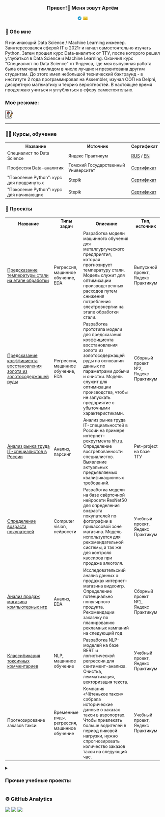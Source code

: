 <h3 align="center">Привет!👋 Меня зовут Артём</h3>

<div id="badges" align="center">
<a href="https://t.me/voronin_artem" target="_blank"><img width="3%" src="media/logo/Telegram.svg" alt="Telegram"/></a>
<a href="mailto:Darel58@yandex.ru" target="_blank">
    <img width="3%" src="media/logo/Yandex_Mail_icon.png" alt="Yandex Mail"/>
</a>
</div>

### 🤵 Обо мне

Я начинающий Data Science / Machine Learning инженер. Заинтересовался сферой IT в 2021г и начал самостоятельно изучать Python. Затем прошел курс Data-аналитик от ТГУ, после которого решил углубиться в Data Science и Machine Learning. Окончил курс "Специалист по Data Science" от Яндекса, где моя выпускная работа была отмечена тимлидом в числе лучших и презентована другим студентам. До этого имел небольшой технический бэкграунд - в институте 2 года программировал на Assembler, изучал ООП на Delphi, дискретную математику и теорию вероятностей. В настоящее время продолжаю учиться и углубляться в сферу самостоятельно.

### Моё резюме:
<a href="https://drive.google.com/file/d/1ocUdzfRz-AIJXgJXff7kbUMS05duf1O6/view?usp=drive_link" target="_blank">
   <img width="5%" src="media/logo/cv.png" alt="CV"/>
</a>

---
### 👨‍🎓 Курсы, обучение
<table>
<tr>
  <th>Название</th>
  <th>Источник</th>
  <th>Сертификат</th>
</tr> 
<tr>
 <td>Специалист по Data Science</td>
 <td>Яндекс Практикум</td>
 <td><a href = "https://github.com/ArtemV0ronin/ArtemV0ronin/blob/main/certificates/Воронин%20Артем%20Александрович_20232ЦПДС00732.pdf">RUS</a> / <a href = "https://github.com/ArtemV0ronin/ArtemV0ronin/blob/main/certificates/Voronin%20Artem_20232ЦПДС00732.pdf">EN</a> </td>
</tr> 
 <tr>
  <td>Профессия Data-аналитик</td>
  <td>Томский Государственный Университет</td>
  <td><a href = "https://github.com/ArtemV0ronin/ArtemV0ronin/blob/main/certificates/Воронин_Удостоверение.pdf">Сертификат</a></td>
</tr> 
<tr>
 <td>"Поколение Python": курс для продвинутых</td>
 <td>Stepik</td>
 <td><a href = "https://github.com/ArtemV0ronin/ArtemV0ronin/blob/main/certificates/voronin-stepik-certificate-68343-3fd3043.pdf">Сертификат</a></td>
</tr> 
<tr>
 <td>"Поколение Python": курс для начинающих</td>
 <td>Stepik</td>
 <td><a href = "https://github.com/ArtemV0ronin/ArtemV0ronin/blob/main/certificates/voronin-stepik-certificate-58852-6de1bdb.pdf">Сертификат</a></td>
</tr> 
</table>

### 💼 Проекты
<table>
<tr>
  <th>Название</th>
  <th>Типы задач</th>
  <th>Описание</th>
  <th>Тип, источник</th>
</tr> 
<tr>
 <td><a href = "https://github.com/ArtemV0ronin/steel_temperature_prediction">Предсказание температуры стали на этапе обработки</a></td>
 <td>Регрессия, машинное обучение, EDA</td>
 <td>Разработка модели машинного обучения для металлургуческого предприятия, которая прогнозирует температуру стали. Модель служит для оптимизации производственных расходов путем снижения потребления электроэнергии на этапе обработки стали.</td>
 <td>Выпускной проект, Яндекс Практикум</td>
</tr>
<tr>
 <td><a href="https://github.com/ArtemV0ronin/gold_recovery_prediction">Предсказание коэффициента восстановления золота из золотосодержащей руды</a></td>
 <td>Регрессия, машинное обучение, EDA</td>
 <td>Разработка прототипа модели для предсказания коэффициента восстановления золота из золотосодержащей руды на основании данных по параметрами добычи и очистки. Модель служит для оптимизации производства, чтобы не запускать предприятие с убыточными характеристиками.</td>
 <td>Сборный проект №2, Яндекс Практикум</td>
</tr>
<tr>
  <td><a href = "https://github.com/ArtemV0ronin/analysis_of_the_IT_vacancies_market">Анализ рынка труда IT-специалистов в России</a></td>
 <td>Анализ, парсинг</td>
  <td>Анализ рынка труда IT-специальностей в России на примере интернет-рекрутмента <a href = "https://hh.ru">hh.ru</a>. Определение востребованности специалистов. Выявление актуальных предъявляемых квалификационных требований. </td>
  <td>Pet-project на базе ТГУ</td>
</tr>
<tr>
 <td><a href = "https://github.com/ArtemV0ronin/buyers_age_determining">Определение возраста покупателей</a></td>
 <td>Сomputer vision, нейросети</td>
 <td>Разработка модели на базе свёрточной нейросети ResNet50 для определения возраста покупателей по фотографии в прикассовой зоне магазина. Модель используется для рекомендательной системы, а так же для контроля кассиров при продаже алкоголя.</td>
 <td>Учебный проект, Яндекс Практикум</td>
</tr>
<tr>
 <td><a href = "https://github.com/ArtemV0ronin/videogames_market_research">Анализ продаж магазина компьютерных игр</a></td>
 <td>Анализ, EDA</td>
 <td>Исследовательский анализ данных о продажах интернет-магазина видеоигр. Определение потенциально популярного продукта. Рекомендации заказчку по планированию рекламных кампаний на следующий год</td>
 <td>Сборный проект №1, Яндекс Практикум</td>
</tr>
<tr>
 <td><a href = "https://github.com/ArtemV0ronin/toxic_comments_classification">Классификация токсичных комментариев</a></td>
 <td>NLP, машинное обучение</td>
 <td>Разработка NLP-моделей на базе BERT и логистической регрессии для сентимент-анализа. Очистка, лемматизация, векторизация текста.</td>
 <td>Учебный проект, Яндекс Практикум</td>
</tr>
<tr>
 <td>Прогнозирование заказов такси</td>
 <td>Временные ряды, регрессия, машинное обучение</td>
 <td>Компания «Чётенькое такси» собрала исторические данные о заказах такси в аэропортах. Чтобы привлекать больше водителей в период пиковой нагрузки, нужно спрогнозировать количество заказов такси на следующий час.</td>
 <td>Учебный проект, Яндекс Практикум</td>
</tr>
</table>
         
<details close>
  <summary><h3>Прочие учебные проекты</h3></summary>
<table>
<tr>
  <th>Название</th>
  <th>Источник</th>
  <th>Сертификат</th>
</tr> 
<tr>
 <td>Исследование объявлений о продаже квартир</td>
 <td>Анализ, EDA</td>
 <td>В нашем распоряжении данные сервиса Яндекс.Недвижимость — архив объявлений о продаже квартир в Санкт-Петербурге и соседних населённых пунктов за несколько лет. Нужно определить рыночную стоимость объектов недвижимости. Задача — установить параметры. Это позволит построить автоматизированную систему: она отследит аномалии и мошенническую деятельность. По каждой квартире на продажу доступны два вида данных. Первые вписаны пользователем, вторые — получены автоматически на основе картографических данных. Например, расстояние до центра, аэропорта, ближайшего парка и водоёма.</td>
 <td>Учебный проект, Яндекс Практикум</td>
</tr>
<tr>
 <td>Определение стоимости автомобилей</td>
 <td>Регрессия, машинное обучение, EDA</td>
 <td>Сервис по продаже автомобилей с пробегом «Не бит, не крашен» разрабатывает приложение, чтобы привлечь новых клиентов. В нём можно будет узнать рыночную стоимость своего автомобиля. В нашем распоряжении данные о технических характеристиках, комплектации и ценах других автомобилей. Цель проекта: Построить модель, которая умеет определять стоимость автомобиля. Критерии, которые важны заказчику:, качество предсказания, время обучения модели, скорость предсказания модели.</td>
 <td>Учебный проект, Яндекс Практикум</td>
</tr>
<tr>
 <td>Отток клиентов</td>
 <td>Классификация, машинное обучение, EDA</td>
 <td>Из «Бета-Банка» стали уходить клиенты. Каждый месяц. Немного, но заметно. Банковские маркетологи посчитали: сохранять текущих клиентов дешевле, чем привлекать новых. В нашем распоряжении исторические данные о поведении клиентов и расторжении договоров с банком.</td>
 <td>Учебный проект, Яндекс Практикум</td>
</tr>
<tr>
 <td>Выбор локации для скважины</td>
 <td>Регрессия, машинное обучение, EDA</td>
 <td>Главный объект проекта - добывающая компания "ГлавРосГосНефть". Нам предоставлены пробы нефти в трёх регионах: в каждом 10 000 месторождений, где измерили качество нефти и объём её запасов. Задача проекта - определить регион для бурения новой скважины, где добыча принесет наибольшую прибыль.</td>
 <td>Учебный проект, Яндекс Практикум</td>
</tr>
<tr>
 <td>Рекомендация тарифов</td>
 <td>Классификация, машинное обучение</td>
 <td>В нашем распоряжении данные о поведении клиентов, которые уже перешли на эти тарифы (из проекта курса «Статистический анализ данных»). Нужно построить модель для задачи классификации, которая выберет подходящий тариф. 
Задача - построить модель с максимально большим значением accuracy.</td>
 <td>Учебный проект, Яндекс Практикум</td>
</tr>
<tr>
 <td>Исследование надежности заемщиков</td>
 <td>Анализ, EDA</td>
 <td>Определить влияет ли семейное положение и количество детей клиента на факт погашения кредита в срок</td>
 <td>Учебный проект, Яндекс Практикум</td>
</tr>
<tr>
 <td>Защита персональных данных клиентов</td>
 <td>Линейная алгебра, матричное умножение, линейная регрессия</td>
 <td>Нужно защитить данные клиентов страховой компании «Хоть потоп». Разработать  метод преобразования данных, чтобы по ним было сложно восстановить персональную информацию. Нужно защитить данные, чтобы при преобразовании качество моделей машинного обучения не ухудшилось.</td>
 <td>Учебный проект, Яндекс Практикум</td>
</tr>
<tr>
 <td>Анализ тарифов</td>
 <td>Классификация, машинное обучение, анализ</td>
 <td>Компания «Мегалайн» — федеральный оператор сотовой связи. Клиентам предлагают два тарифных плана: «Смарт» и «Ультра». Чтобы скорректировать рекламный бюджет, коммерческий департамент хочет понять, какой тариф приносит больше денег. Необходимо сделать предварительный анализ тарифов на небольшой выборке клиентов. В нашем распоряжении данные 500 пользователей «Мегалайна»: кто они, откуда, каким тарифом пользуются, сколько звонков и сообщений каждый отправил за 2018-й год. Нужно проанализировать поведение клиентов и сделать вывод — какой тариф лучше.</td>
 <td>Учебный проект, Яндекс Практикум</td>
</tr>
<tr>
 <td>Музыка больших городов</td>
 <td>Анализ, EDA</td>
 <td>Сравнение Москвы и Петербурга окружено мифами:
Москва — мегаполис, подчинённый жёсткому ритму рабочей недели;
Петербург — город своеобразной культуры, непохожий на Москву.
Некоторые мифы отражают действительность. Другие — пустые стереотипы. Бизнес должен отличать первые от вторых, чтобы принимать рациональные решения. На реальных данных Яндекс Музыки проверить гипотезы и сравнить поведение пользователей двух столиц.</td>
 <td>Учебный проект, Яндекс Практикум</td>
</tr>
    
</table>
</details>


### ⚙&nbsp;GitHub Analytics
![](http://github-profile-summary-cards.vercel.app/api/cards/stats?username=ArtemV0ronin&theme=algolia)
![](http://github-profile-summary-cards.vercel.app/api/cards/repos-per-language?username=ArtemV0ronin&theme=algolia)
![](https://github-profile-summary-cards.vercel.app/api/cards/profile-details?username=ArtemV0ronin&theme=algolia)
